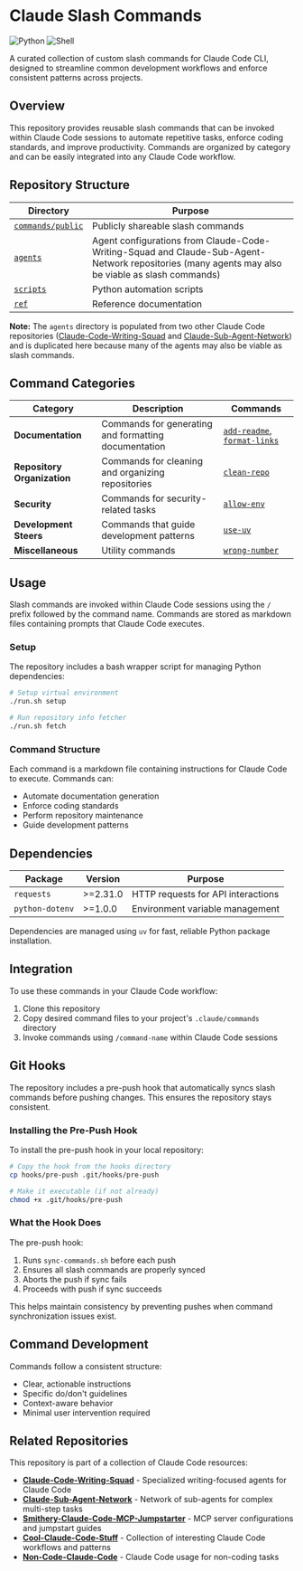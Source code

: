 # Claude Slash Commands

![Python](https://img.shields.io/badge/python-3.8+-blue.svg)
![Shell](https://img.shields.io/badge/shell-bash-green.svg)

A curated collection of custom slash commands for Claude Code CLI, designed to streamline common development workflows and enforce consistent patterns across projects.

## Overview

This repository provides reusable slash commands that can be invoked within Claude Code sessions to automate repetitive tasks, enforce coding standards, and improve productivity. Commands are organized by category and can be easily integrated into any Claude Code workflow.

## Repository Structure

| Directory | Purpose |
|-----------|---------|
| [`commands/public`](commands/public) | Publicly shareable slash commands |
| [`agents`](agents) | Agent configurations from Claude-Code-Writing-Squad and Claude-Sub-Agent-Network repositories (many agents may also be viable as slash commands) |
| [`scripts`](scripts) | Python automation scripts |
| [`ref`](ref) | Reference documentation |

**Note:** The `agents` directory is populated from two other Claude Code repositories ([Claude-Code-Writing-Squad](https://github.com/danielrosehill/Claude-Code-Writing-Squad) and [Claude-Sub-Agent-Network](https://github.com/danielrosehill/Claude-Sub-Agent-Network)) and is duplicated here because many of the agents may also be viable as slash commands.

## Command Categories

| Category | Description | Commands |
|----------|-------------|----------|
| **Documentation** | Commands for generating and formatting documentation | [`add-readme`](commands/public/docs/add-readme.md), [`format-links`](commands/public/docs/format-links.md) |
| **Repository Organization** | Commands for cleaning and organizing repositories | [`clean-repo`](commands/public/repo-org/clean-repo.md) |
| **Security** | Commands for security-related tasks | [`allow-env`](commands/public/security/allow-env.md) |
| **Development Steers** | Commands that guide development patterns | [`use-uv`](commands/public/steers/use-uv.md) |
| **Miscellaneous** | Utility commands | [`wrong-number`](commands/public/misc/wrong-number.md) |

## Usage

Slash commands are invoked within Claude Code sessions using the `/` prefix followed by the command name. Commands are stored as markdown files containing prompts that Claude Code executes.

### Setup

The repository includes a bash wrapper script for managing Python dependencies:

```bash
# Setup virtual environment
./run.sh setup

# Run repository info fetcher
./run.sh fetch
```

### Command Structure

Each command is a markdown file containing instructions for Claude Code to execute. Commands can:
- Automate documentation generation
- Enforce coding standards
- Perform repository maintenance
- Guide development patterns

## Dependencies

| Package | Version | Purpose |
|---------|---------|---------|
| `requests` | >=2.31.0 | HTTP requests for API interactions |
| `python-dotenv` | >=1.0.0 | Environment variable management |

Dependencies are managed using `uv` for fast, reliable Python package installation.

## Integration

To use these commands in your Claude Code workflow:

1. Clone this repository
2. Copy desired command files to your project's `.claude/commands` directory
3. Invoke commands using `/command-name` within Claude Code sessions

## Git Hooks

The repository includes a pre-push hook that automatically syncs slash commands before pushing changes. This ensures the repository stays consistent.

### Installing the Pre-Push Hook

To install the pre-push hook in your local repository:

```bash
# Copy the hook from the hooks directory
cp hooks/pre-push .git/hooks/pre-push

# Make it executable (if not already)
chmod +x .git/hooks/pre-push
```

### What the Hook Does

The pre-push hook:
1. Runs `sync-commands.sh` before each push
2. Ensures all slash commands are properly synced
3. Aborts the push if sync fails
4. Proceeds with push if sync succeeds

This helps maintain consistency by preventing pushes when command synchronization issues exist.

## Command Development

Commands follow a consistent structure:
- Clear, actionable instructions
- Specific do/don't guidelines
- Context-aware behavior
- Minimal user intervention required

## Related Repositories

This repository is part of a collection of Claude Code resources:

- **[Claude-Code-Writing-Squad](https://github.com/danielrosehill/Claude-Code-Writing-Squad)** - Specialized writing-focused agents for Claude Code
- **[Claude-Sub-Agent-Network](https://github.com/danielrosehill/Claude-Sub-Agent-Network)** - Network of sub-agents for complex multi-step tasks
- **[Smithery-Claude-Code-MCP-Jumpstarter](https://github.com/danielrosehill/Smithery-Claude-Code-MCP-Jumpstarter)** - MCP server configurations and jumpstart guides
- **[Cool-Claude-Code-Stuff](https://github.com/danielrosehill/Cool-Claude-Code-Stuff)** - Collection of interesting Claude Code workflows and patterns
- **[Non-Code-Claude-Code](https://github.com/danielrosehill/Non-Code-Claude-Code)** - Claude Code usage for non-coding tasks